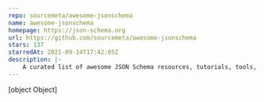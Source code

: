 ```yaml
---
repo: sourcemeta/awesome-jsonschema
name: awesome-jsonschema
homepage: https://json-schema.org
url: https://github.com/sourcemeta/awesome-jsonschema
stars: 137
starredAt: 2021-09-14T17:42:05Z
description: |-
    A curated list of awesome JSON Schema resources, tutorials, tools, and more
---
```


[object Object]
